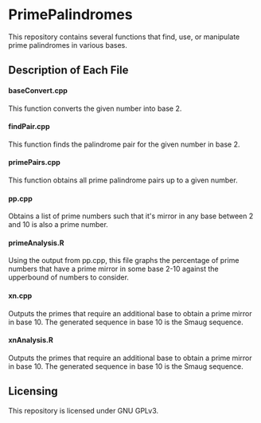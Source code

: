 # PrimePalindromes

This repository contains several functions that find, use, or manipulate prime palindromes in various bases.

## Description of Each File

#### baseConvert.cpp 

This function converts the given number into base 2.

#### findPair.cpp

This function finds the palindrome pair for the given number in base 2.

#### primePairs.cpp

This function obtains all prime palindrome pairs up to a given number.

#### pp.cpp

Obtains a list of prime numbers such that it's mirror in any base between 2 and 10 is also a prime number.

#### primeAnalysis.R

Using the output from pp.cpp, this file graphs the percentage of prime numbers that have a prime mirror in some base 2-10 against the upperbound of numbers to consider.

#### xn.cpp

Outputs the primes that require an additional base to obtain a prime mirror in base 10. The generated sequence in base 10 is the Smaug sequence.

#### xnAnalysis.R

Outputs the primes that require an additional base to obtain a prime mirror in base 10. The generated sequence in base 10 is the Smaug sequence.

## Licensing

This repository is licensed under GNU GPLv3.
